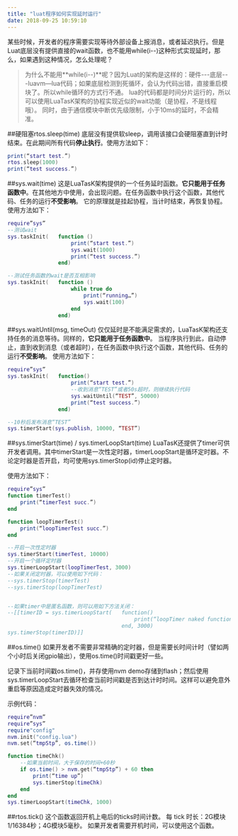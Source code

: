 ```yaml
---
title: "luat程序如何实现延时运行"
date: 2018-09-25 10:59:10
---
```


某些时候，开发者的程序需要实现等待外部设备上报消息，或者延迟执行。但是Luat底层没有提供直接的wait函数，也不能用while(i--)这种形式实现延时，那么，如果遇到这种情况，怎么处理呢？

> 为什么不能用**while(i--)**呢？因为Luat的架构是这样的：硬件---底层---luavm—lua代码；如果底层检测到死循环，会认为代码出错，直接重启模块了。所以while循环的方式行不通。
lua的代码都是时间分片运行的，所以可以使用LuaTasK架构的协程实现近似的wait功能（是协程，不是线程哦）。
同时，由于通信模块中断优先级限制，小于10ms的延时，不会精准。

##硬阻塞rtos.sleep(time)
底层没有提供软sleep，调用该接口会硬阻塞直到计时结束。在此期间所有代码**停止执行**。使用方法如下：

```lua
print(“start test.”)
rtos.sleep(1000)
print(“test success.”)
```

##sys.wait(time)
这是LuaTasK架构提供的一个任务延时函数。**它只能用于任务函数中**。在其他地方中使用，会出现问题。在任务函数中执行这个函数，其他代码、任务的运行**不受影响**。
它的原理就是挂起协程，当计时结束，再恢复协程。使用方法如下：

```lua
require”sys”
--测试wait
sys.taskInit(	function ()
					print(“start test.”)
					sys.wait(1000)
					print(“test success.”)
				end)

--测试任务函数的wait是否互相影响
sys.taskInit(	function ()
					while true do
						print(“running…”)
						sys.wait(100)
					end
				end)
```

##sys.waitUntil(msg, timeOut)
仅仅延时是不能满足需求的，LuaTasK架构还支持任务的消息等待。同样的，**它只能用于任务函数中**。
当程序执行到此，自动停止，直到收到消息（或者超时），在任务函数中执行这个函数，其他代码、任务的运行**不受影响**。
使用方法如下：

```lua
require”sys”
sys.taskInit(	function() 
					print(“start test.”)
					--收到消息“TEST”或者50s超时，则继续执行代码
					sys.waitUntil(“TEST”, 50000)
					print(“test success.”)
				end)

--10秒后发布消息“TEST”
sys.timerStart(sys.publish, 10000, “TEST”)
```
##sys.timerStart(time) / sys.timerLoopStart(time)
LuaTasK还提供了timer可供开发者调用。其中timerStart是一次性定时器，timerLoopStart是循环定时器。不论定时器是否开启，均可使用sys.timerStop(id)停止定时器。

使用方法如下：
```lua
require”sys”
function timerTest()
	print(“timerTest succ.”)
end

function loopTimerTest()
	print(“loopTimerTest succ.”)
end

--开启一次性定时器
sys.timerStart(timerTest, 10000)
--开启一个循环定时器
sys.timerLoopStart(loopTimerTest, 3000)
--如果关闭定时器，可以使用如下代码：
--sys.timerStop(timerTest)
--sys.timerStop(loopTimerTest)


--如果timer中是匿名函数，则可以用如下方法关闭：
--[[timerID = sys.timerLoopStart(	function() 
										print(“loopTimer naked function test.”)
									end, 3000)
sys.timerStop(timerID)]]
```

##os.time()
如果开发者不需要非常精确的定时器，但是需要长时间计时（譬如两个小时后关闭gpio输出），使用os.time()时间戳更好一些。

记录下当前时间戳os.time()，并存使用nvm demo存储到flash；然后使用sys.timerLoopStart去循环检查当前时间戳是否到达计时时间。这样可以避免意外重启等原因造成定时器失效的情况。

示例代码：
```lua
require”nvm”
require”sys”
require"config"
nvm.init("config.lua")
nvm.set(“tmpStp”, os.time())

function timeChk()
	--如果当前时间，大于保存的时间+60秒 
	if os.time() > nvm.get(“tmpStp”) + 60 then
		print(“time up”)
		sys.timerStop(timeChk)
	end
end
sys.timerLoopStart(timeChk, 1000)
```
##rtos.tick()
这个函数返回开机上电后的ticks时间计数。
每 tick 时长：2G模块1/16384秒；4G模块5毫秒。
如果开发者需要开机时间，可以使用这个函数。

